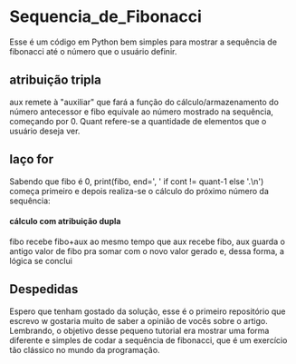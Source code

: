 # Sequencia_de_Fibonacci
Esse é um código em Python bem simples para mostrar a sequência de fibonacci até o número que o usuário definir. 
## atribuição tripla
aux remete à "auxiliar" que fará a função do cálculo/armazenamento do número antecessor e fibo equivale ao número mostrado na sequência, começando por 0. Quant refere-se a quantidade de elementos que o usuário deseja ver.
## laço for
Sabendo que fibo é 0, print(fibo, end=', ' if cont != quant-1 else '.\n') começa primeiro e depois realiza-se o cálculo do próximo número da sequência: 
#### cálculo com atribuição dupla
fibo recebe fibo+aux ao mesmo tempo que aux recebe fibo, aux guarda o antigo valor de fibo pra somar com o novo valor gerado e, dessa forma, a lógica se conclui
## Despedidas
Espero que tenham gostado da solução, esse é o primeiro repositório que escrevo w gostaria muito de saber a opinião de vocês sobre o artigo. Lembrando, o objetivo desse pequeno tutorial era mostrar uma forma diferente e simples de codar a sequência de fibonacci, que é um exercício tão clássico no mundo da programação.
